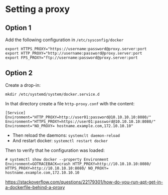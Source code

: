 # Setting a proxy

## Option 1

Add the following configuration in `/etc/sysconfig/docker`

```
export HTTPS_PROXY="https://username:password@proxy.server:port
export HTTP_PROXY="http://username:password@proxy.server:port
export FPS_PROXY="ftp://username:password@proxy.server:port
```


## Option 2

Create a drop-in:

```
mkdir /etc/systemd/system/docker.service.d
```

In that directory create a file `http-proxy.conf` with the content:
```
[Service]
Environment="HTTP_PROXY=http://user01:password@10.10.10.10:8080/"
Environment="HTTPS_PROXY=https://user01:password@10.10.10.10:8080/"
Environment="NO_PROXY= hostname.example.com,172.10.10.10"
```


* Then reload the daemons: `systemclt daemon-reload`
* And restart docker: `systemctl restart docker`

Then to verify that he configuration was loaded:
```
# systemctl show docker --property Environment
Environment=GOTRACEBACK=crash HTTP_PROXY=http://10.10.10.10:8080/ HTTPS_PROXY=http://10.10.10.10:8080/ NO_PROXY= hostname.example.com,172.10.10.10
```


https://stackoverflow.com/questions/22179301/how-do-you-run-apt-get-in-a-dockerfile-behind-a-proxy
